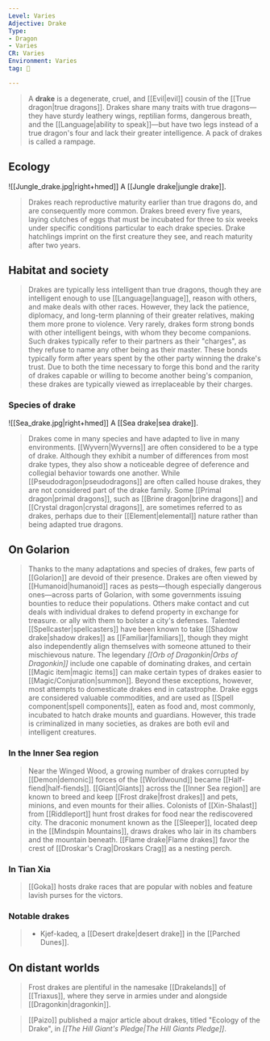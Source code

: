 ```yaml
---
Level: Varies
Adjective: Drake
Type:
- Dragon
- Varies
CR: Varies
Environment: Varies
tag: 👹

---
```


> A **drake** is a degenerate, cruel, and [[Evil|evil]] cousin of the [[True dragon|true dragons]]. Drakes share many traits with true dragons—they have sturdy leathery wings, reptilian forms, dangerous breath, and the [[Language|ability to speak]]—but have two legs instead of a true dragon's four and lack their greater intelligence. A pack of drakes is called a rampage.



## Ecology

![[Jungle_drake.jpg|right+hmed]] 
 A [[Jungle drake|jungle drake]].
> Drakes reach reproductive maturity earlier than true dragons do, and are consequently more common. Drakes breed every five years, laying clutches of eggs that must be incubated for three to six weeks under specific conditions particular to each drake species. Drake hatchlings imprint on the first creature they see, and reach maturity after two years.


## Habitat and society

> Drakes are typically less intelligent than true dragons, though they are intelligent enough to use [[Language|language]], reason with others, and make deals with other races. However, they lack the patience, diplomacy, and long-term planning of their greater relatives, making them more prone to violence.
> Very rarely, drakes form strong bonds with other intelligent beings, with whom they become companions. Such drakes typically refer to their partners as their "charges", as they refuse to name any other being as their master. These bonds typically form after years spent by the other party winning the drake's trust. Due to both the time necessary to forge this bond and the rarity of drakes capable or willing to become another being's companion, these drakes are typically viewed as irreplaceable by their charges.


### Species of drake

![[Sea_drake.jpg|right+hmed]] 
 A [[Sea drake|sea drake]].
> Drakes come in many species and have adapted to live in many environments.
> [[Wyvern|Wyverns]] are often considered to be a type of drake. Although they exhibit a number of differences from most drake types, they also show a noticeable degree of deference and collegial behavior towards one another.
> While [[Pseudodragon|pseudodragons]] are often called house drakes, they are not considered part of the drake family. Some [[Primal dragon|primal dragons]], such as [[Brine dragon|brine dragons]] and [[Crystal dragon|crystal dragons]], are sometimes referred to as drakes, perhaps due to their [[Element|elemental]] nature rather than being adapted true dragons.


## On Golarion

> Thanks to the many adaptations and species of drakes, few parts of [[Golarion]] are devoid of their presence. Drakes are often viewed by [[Humanoid|humanoid]] races as pests—though especially dangerous ones—across parts of Golarion, with some governments issuing bounties to reduce their populations. Others make contact and cut deals with individual drakes to defend property in exchange for treasure. or ally with them to bolster a city's defenses.
> Talented [[Spellcaster|spellcasters]] have been known to take [[Shadow drake|shadow drakes]] as [[Familiar|familiars]], though they might also independently align themselves with someone attuned to their mischievous nature. The legendary *[[Orb of Dragonkin|Orbs of Dragonkin]]* include one capable of dominating drakes, and certain [[Magic item|magic items]] can make certain types of drakes easier to [[Magic/Conjuration|summon]]. Beyond these exceptions, however, most attempts to domesticate drakes end in catastrophe.
> Drake eggs are considered valuable commodities, and are used as [[Spell component|spell components]], eaten as food and, most commonly, incubated to hatch drake mounts and guardians. However, this trade is criminalized in many societies, as drakes are both evil and intelligent creatures.


### In the Inner Sea region

> Near the Winged Wood, a growing number of drakes corrupted by [[Demon|demonic]] forces of the [[Worldwound]] became [[Half-fiend|half-fiends]].
> [[Giant|Giants]] across the [[Inner Sea region]] are known to breed and keep [[Frost drake|frost drakes]] and pets, minions, and even mounts for their allies.
> Colonists of [[Xin-Shalast]] from [[Riddleport]] hunt frost drakes for food near the rediscovered city.
> The draconic monument known as the [[Sleeper]], located deep in the [[Mindspin Mountains]], draws drakes who lair in its chambers and the mountain beneath. [[Flame drake|Flame drakes]] favor the crest of [[Droskar's Crag|Droskars Crag]] as a nesting perch.


### In Tian Xia

> [[Goka]] hosts drake races that are popular with nobles and feature lavish purses for the victors.


### Notable drakes

> - Kjef-kadeq, a [[Desert drake|desert drake]] in the [[Parched Dunes]].

## On distant worlds

> Frost drakes are plentiful in the namesake [[Drakelands]] of [[Triaxus]], where they serve in armies under and alongside [[Dragonkin|dragonkin]].


> [[Paizo]] published a major article about drakes, titled "Ecology of the Drake", in *[[The Hill Giant's Pledge|The Hill Giants Pledge]]*.







